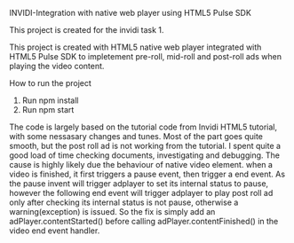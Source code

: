 INVIDI-Integration with native web player using HTML5 Pulse SDK

This project is created for the invidi task 1.

This project is created with HTML5 native web player integrated with HTML5 Pulse SDK to impletement pre-roll, mid-roll and post-roll ads when playing the video content. 


How to run the project
1. Run npm install
2. Run npm start


The code is largely based on the tutorial code from Invidi HTML5 tutorial, with some nessasary changes and tunes. Most of the part goes quite smooth, but the post roll ad is not working from the tutorial. I spent quite a good load of time checking documents, investigating and debugging. The cause is highly likely due the  behaviour of native video element. when a video is finished, it first triggers a pause event, then trigger a end event. As the pause invent will trigger adplayer to set its internal status to pause, however the following end event will trigger adplayer to play post roll ad only after checking its internal status is not pause, otherwise a warning(exception) is issued. So the fix is simply add an adPlayer.contentStarted() before calling adPlayer.contentFinished() in the video end event handler.
